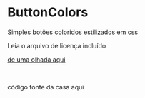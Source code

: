 # ButtonColors

Simples botões coloridos estilizados em css 

Leia o arquivo de licença incluído 



<a href="https://devpaulo23.github.io/ButtonColors-/">de uma olhada aqui</a>

<br>

<a greg="https://raw.githubusercontent.com/DevPaulo23/ButtonColors-/main/btn/buttons_software_alist_font.css">código fonte da casa aqui</a>

